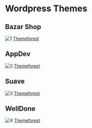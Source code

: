 # Wordpress Themes

## Bazar Shop
![1]()
[Themeforest](https://themeforest.net/item/bazar-shop-multipurpose-ecommerce-theme/3895788)

## AppDev
![2]()
[Themeforest](https://themeforest.net/item/appdev-mobile-app-showcase-wordpress-theme/5307269)

## Suave
![3]()
[Themeforest](https://themeforest.net/item/suave-multipurpose-woocommerce-theme/10409867)

## WellDone
![4]()
[Themeforest](https://themeforest.net/item/welldone-wordpress-theme/16046353)